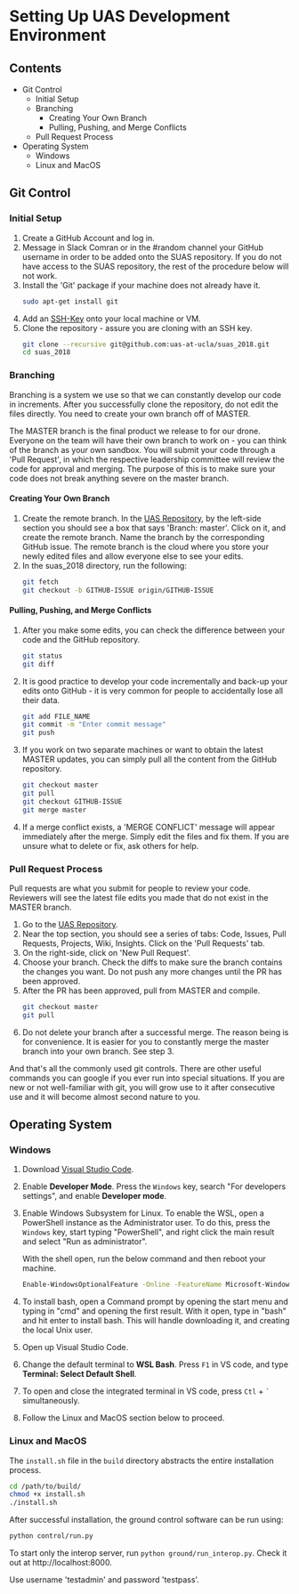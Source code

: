 # Setting Up UAS Development Environment

## Contents
 * Git Control
   * Initial Setup
   * Branching
     * Creating Your Own Branch
     * Pulling, Pushing, and Merge Conflicts
   * Pull Request Process
 * Operating System
   * Windows
   * Linux and MacOS

## Git Control
### Initial Setup
1. Create a GitHub Account and log in.
2. Message in Slack Comran or in the #random channel your GitHub username in order to be
   added onto the SUAS repository. If you do not have access to the SUAS
   repository, the rest of the procedure below will not work.
3. Install the 'Git' package if your machine does not already have it.
   ```bash
   sudo apt-get install git
   ```
4. Add an [SSH-Key](https://help.github.com/articles/generating-a-new-ssh-key-and-adding-it-to-the-ssh-agent/) onto your local machine or VM.
5. Clone the repository - assure you are cloning with an SSH key.
   ```bash
   git clone --recursive git@github.com:uas-at-ucla/suas_2018.git
   cd suas_2018
   ```
### Branching
Branching is a system we use so that we can constantly develop our code in
increments. After you successfully clone the repository, do not edit the files
directly. You need to create your own branch off of MASTER.

The MASTER branch is the final product we release to for our drone.
Everyone on the team will have their own branch to work on - you can think of
the branch as your own sandbox. You will submit your code through a 'Pull
Request', in which the respective leadership committee will review the code for
approval and merging. The purpose of this is to make sure your code does not
break anything severe on the master branch.

#### Creating Your Own Branch
1. Create the remote branch. In the [UAS Repository](https://github.com/uas-at-ucla/suas_2018), by the
   left-side section you should see a box that says 'Branch: master'. Click on it,
   and create the remote branch. Name the branch by the corresponding GitHub issue. The
   remote branch is the cloud where you store your newly edited files and
   allow everyone else to see your edits.
2. In the suas_2018 directory, run the following:
   ```bash
   git fetch
   git checkout -b GITHUB-ISSUE origin/GITHUB-ISSUE
   ```

#### Pulling, Pushing, and Merge Conflicts
1. After you make some edits, you can check the difference between your
   code and the GitHub repository.
   ```bash
   git status
   git diff
   ```
2. It is good practice to develop your code incrementally and back-up your edits
   onto GitHub - it is very common for people to accidentally lose all their
   data.
   ```bash
   git add FILE_NAME
   git commit -m "Enter commit message"
   git push
   ```
3. If you work on two separate machines or want to obtain the latest MASTER
   updates, you can simply pull all the content from the GitHub repository.
   ```bash
   git checkout master
   git pull
   git checkout GITHUB-ISSUE
   git merge master
   ```
4. If a merge conflict exists, a 'MERGE CONFLICT' message will appear immediately after the merge. Simply edit the files
   and fix them. If you are unsure what to delete or fix, ask others for help.

### Pull Request Process
Pull requests are what you submit for people to review your code. Reviewers will
see the latest file edits you made that do not exist in the MASTER branch.

1. Go to the [UAS Repository](https://github.com/uas-at-ucla/suas_2018).
2. Near the top section, you should see a series of tabs: Code, Issues, Pull
   Requests, Projects, Wiki, Insights. Click on the 'Pull Requests' tab.
3. On the right-side, click on 'New Pull Request'.
4. Choose your branch. Check the diffs to make sure the branch contains the
   changes you want. Do not push any more changes until the PR has been approved.
5. After the PR has been approved, pull from MASTER and compile.
   ```bash
   git checkout master
   git pull
   ```
6. Do not delete your branch after a successful merge. The reason being is for convenience. It is easier for you to constantly merge the master branch into your own branch. See step 3.

And that's all the commonly used git controls. There are other useful commands you can google if you ever run into special situations. If you are new or not well-familiar with git, you will grow use to it after consecutive use and it will become almost second nature to you.

## Operating System

### Windows
1. Download [Visual Studio Code](https://code.visualstudio.com/docs/setup/windows).

2. Enable **Developer Mode**. Press the `Windows` key, search "For developers settings", and enable **Developer mode**.

3. Enable Windows Subsystem for Linux.
   To enable the WSL, open a PowerShell instance as the Administrator user. To do this, press the `Windows` key, start typing "PowerShell", and right click the main result and select "Run as administrator".

   With the shell open, run the below command and then reboot your machine.
   ```bash
   Enable-WindowsOptionalFeature -Online -FeatureName Microsoft-Windows-Subsystem-Linux
   ```

4. To install bash, open a Command prompt by opening the start menu and typing in "cmd" and opening the first result. With it open, type 
   in "bash" and hit enter to install bash. This will handle downloading it, and creating the local Unix user.

5. Open up Visual Studio Code.

6. Change the default terminal to **WSL Bash**. Press `F1` in VS code, and type **Terminal: Select Default Shell**.

7. To open and close the integrated terminal in VS code, press `Ctl` + `` ` `` simultaneously.

8. Follow the Linux and MacOS section below to proceed.

### Linux and MacOS
The `install.sh` file in the `build` directory abstracts the entire
installation process.
```bash
cd /path/to/build/
chmod +x install.sh
./install.sh
```

After successful installation, the ground control software can be run using:
```bash
python control/run.py
```

To start only the interop server, run ```python ground/run_interop.py```. Check it out at http://localhost:8000.

Use username 'testadmin' and password 'testpass'.
